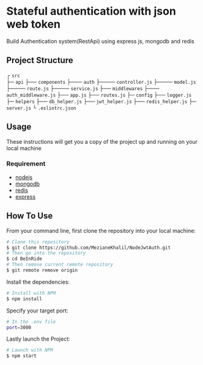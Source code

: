 # Stateful authentication with json web token
Build Authentication system(RestApi) using express js, mongodb and redis
 ## Project Structure 
┌ `src`\
├─ `api`
├── `components`
├─── `auth`
├──── `controller.js`
├──── `model.js`
├──── `route.js`
├──── `service.js`
├── `middlewares`
├─── `auth_middleware.js`
├── `app.js`
├── `routes.js`
├─ `config`
├── `logger.js`
├─ `helpers`
├── `db_helper.js`
├── `jwt_helper.js`
├── `redis_helper.js`
├─ `server.js`
└ `.eslintrc.json`

## Usage 
These instructions will get you a copy of the project up and running on your local machine

### Requirement 
- [nodejs](https://nodejs.org/en/)
- [mongodb](https://www.mongodb.com/)
- [redis](https://redis.io/)
- [express](https://expressjs.com/)
## How To Use
From your command line, first clone the repository into your local machine:

```bash
# Clone this repository
$ git clone https://github.com/MezianeKhalil/NodeJwtAuth.git
# Then go into the repository
$ cd BeInRide
# Then remove current remote repository
$ git remote remove origin
```
Install the dependencies:
```bash
# Install with NPM
$ npm install
```
Specify your target port:
``` bash
# In the .env file
port=3000
```
Lastly launch the Project:
```bash
# Launch with NPM
$ npm start
```

